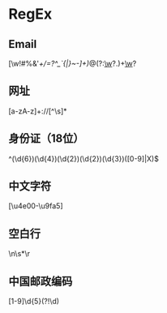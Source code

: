 # RegEx

## Email

[\w!#$%&'*+/=?^_`{|}~-]+(?:\.[\w!#$%&'*+/=?^_`{|}~-]+)*@(?:[\w](?:[\w-]*[\w])?\.)+[\w](?:[\w-]*[\w])?

## 网址

[a-zA-z]+://[^\s]*

## 身份证（18位）

^(\d{6})(\d{4})(\d{2})(\d{2})(\d{3})([0-9]|X)$

## 中文字符

[\u4e00-\u9fa5]

## 空白行

\n\s*\r

## 中国邮政编码

[1-9]\d{5}(?!\d)
